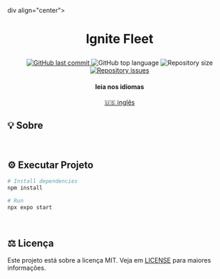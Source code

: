 div align="center">
    <h1 align="center">
      Ignite Fleet
   </h1>
</div>

<p align="center">
  <a href="https://github.com/gbdsantos/ignite-fleet/commits/master">
    <img alt="GitHub last commit" src="https://img.shields.io/github/last-commit/gbdsantos/ignite-fleet.svg">
  </a>

  <img alt="GitHub top language" src="https://img.shields.io/github/languages/top/gbdsantos/ignite-fleet.svg">

  <img alt="Repository size" src="https://img.shields.io/github/repo-size/gbdsantos/ignite-fleet.svg">

  <a href="https://github.com/gbdsantos/ignite-fleet/issues">
    <img alt="Repository issues" src="https://img.shields.io/github/issues/gbdsantos/ignite-fleet.svg">
  </a>
</p>

<div align="center">
  <h4 align="center">leia nos idiomas</h4>
  <a href="https://github.com/gbdsantos/ignite-fleet" hreflang="en"> 🇺🇸 inglês
  </a>
</div>

## 💡 Sobre


<br>

## ⚙️ Executar Projeto

```Bash
# Install dependencies
npm install

# Run 
npx expo start
```

<br>

## ⚖️ Licença

Este projeto está sobre a licença MIT. Veja em [LICENSE](https://github.com/gbdsantos/ignite-fleet/blob/master/LICENSE) para maiores informações.